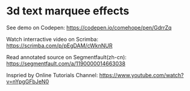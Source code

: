# 3d text marquee effects

See demo on Codepen: https://codepen.io/comehope/pen/GdrrZq

Watch interractive video on Scrimba: https://scrimba.com/p/pEgDAM/cWknNUR

Read annotated source on Segmentfault(zh-cn): https://segmentfault.com/a/1190000014663038

Inspried by Online Tutorials Channel: https://www.youtube.com/watch?v=nYpgGFbJeN0